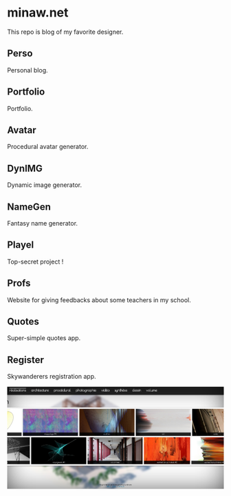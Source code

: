 # minaw.net

This repo is blog of my favorite designer.

## Perso

Personal blog.

## Portfolio

Portfolio.

## Avatar

Procedural avatar generator.

## DynIMG

Dynamic image generator.

## NameGen

Fantasy name generator.

## Playel

Top-secret project !

## Profs

Website for giving feedbacks about some teachers in my school.

## Quotes

Super-simple quotes app.

## Register

Skywanderers registration app.

![](Screenshot.png)
